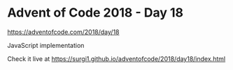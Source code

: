 # Advent of Code 2018 - Day 18

https://adventofcode.com/2018/day/18

JavaScript implementation

Check it live at https://surgi1.github.io/adventofcode/2018/day18/index.html